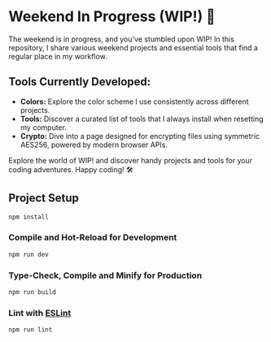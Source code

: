 # Weekend In Progress (WIP!) 🚀

The weekend is in progress, and you've stumbled upon WIP! In this repository, I share various weekend projects and essential tools that find a regular place in my workflow.

## Tools Currently Developed:

- **Colors:** Explore the color scheme I use consistently across different projects.
- **Tools:** Discover a curated list of tools that I always install when resetting my computer.
- **Crypto:** Dive into a page designed for encrypting files using symmetric AES256, powered by modern browser APIs.

Explore the world of WIP! and discover handy projects and tools for your coding adventures. Happy coding! 🛠️

## Project Setup

```sh
npm install
```

### Compile and Hot-Reload for Development

```sh
npm run dev
```

### Type-Check, Compile and Minify for Production

```sh
npm run build
```

### Lint with [ESLint](https://eslint.org/)

```sh
npm run lint
```
